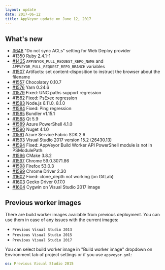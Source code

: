 ```yaml
---
layout: update
date: 2017-06-12
title: AppVeyor update on June 12, 2017
---
```


## What's new

* [#648](https://github.com/appveyor/ci/issues/648) "Do not sync ACLs" setting for Web Deploy provider
* [#1350](https://github.com/appveyor/ci/issues/1350) Ruby 2.4.1-1
* [#1435](https://github.com/appveyor/ci/issues/1435) `APPVEYOR_PULL_REQUEST_REPO_NAME` and `APPVEYOR_PULL_REQUEST_REPO_BRANCH` variables
* [#1507](https://github.com/appveyor/ci/issues/1507) Artifacts: set content-disposition to instruct the browser about the filename
* [#1557](https://github.com/appveyor/ci/issues/1557) Chocolatey 0.10.7
* [#1576](https://github.com/appveyor/ci/issues/1576) Yarn 0.24.6
* [#1579](https://github.com/appveyor/ci/issues/1579) Fixed: UNC paths support regression
* [#1582](https://github.com/appveyor/ci/issues/1582) Fixed: PsExec regression
* [#1583](https://github.com/appveyor/ci/issues/1583) Node.js 6.11.0, 8.1.0
* [#1584](https://github.com/appveyor/ci/issues/1584) Fixed: Ping regression
* [#1585](https://github.com/appveyor/ci/issues/1585) Bundler v1.15.1
* [#1588](https://github.com/appveyor/ci/issues/1588) Qt 5.9
* [#1589](https://github.com/appveyor/ci/issues/1589) Azure PowerShell 4.1.0
* [#1590](https://github.com/appveyor/ci/issues/1590) Nuget 4.1.0
* [#1591](https://github.com/appveyor/ci/issues/1591) Azure Service Fabric SDK 2.6
* [#1593](https://github.com/appveyor/ci/issues/1593) Visual Studio 2017 version 15.2 (26430.13)
* [#1594](https://github.com/appveyor/ci/issues/1594) Fixed: AppVeyor Build Worker API PowerShell module is not in PSModulePath
* [#1596](https://github.com/appveyor/ci/issues/1596) CMake 3.8.2
* [#1597](https://github.com/appveyor/ci/issues/1597) Chrome 59.0.3071.86
* [#1598](https://github.com/appveyor/ci/issues/1598) Firefox 53.0.3
* [#1599](https://github.com/appveyor/ci/issues/1599) Chrome Driver 2.30
* [#1602](https://github.com/appveyor/ci/issues/1602) Fixed: clone_depth not working (on GitLab)
* [#1603](https://github.com/appveyor/ci/issues/1603) Gecko Driver 0.17.0
* [#1604](https://github.com/appveyor/ci/issues/1604) Cygwin on Visual Studio 2017 image


## Previous worker images

There are build worker images available from previous deployment. You can use them in case of any issues with the current images:

* `Previous Visual Studio 2013`
* `Previous Visual Studio 2015`
* `Previous Visual Studio 2017`

You can select build worker image in "Build worker image" dropdown on Environment tab of project settings or if you use `appveyor.yml`:

```yaml
os: Previous Visual Studio 2015
```
